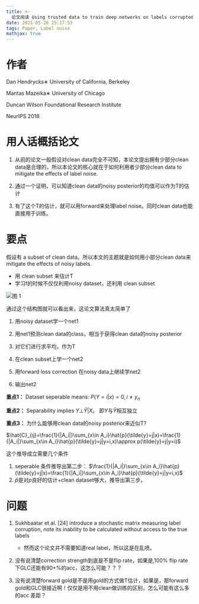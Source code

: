 ```yaml
---
title: >-
  论文阅读 Using trusted data to train deep networks on labels corrupted by severe noise
date: 2021-05-26 15:17:53
tags: Paper, Label noise
mathjax: true
---
```

# 作者
Dan Hendrycks∗
University of California, Berkeley

Mantas Mazeika∗
University of Chicago

Duncan Wilson
Foundational Research Institute

NeurIPS 2018

# 用人话概括论文
1. 从前的论文一般假设对clean data完全不可知，本论文提出拥有少部分clean data是合理的，所以本论文的核心就在于如何利用者少部分clean data to mitigate the effects of label noise.

2. 通过一个证明，可以知道clean data的noisy posterior的均值可以作为T的估计

3. 有了这个T的估计，就可以用forward来处理label noise。同时clean data也能直接用于训练。

# 要点

假设有 a subset of clean data。所以本文的主题就是如何用小部分clean data来mitigate the effects of noisy labels.
  - 用 clean subset 来估计T
  - 学习f的时候不仅仅利用noisy dataset，还利用 clean subset


![图 1](https://i.loli.net/2021/05/27/faXGKQ6MqLxsl1z.png)  


通过这个结构图就可以看出来，这论文算法真太简单了

1. 用noisy dataset学一个net1

2. 用net1预测clean data的class，相当于获得clean data的noisy posterior

3. 对它们进行求平均，作为T

4. 在clean subset上学一个net2

5. 用forward loss correction 在noisy data上继续学net2

6. 输出net2

**重点1：**
Dataset seperable means: $P(Y=i|x)=0, i\neq y_n$

**重点2：**
Separability implies $Y\bot \tilde{Y}|X$。 即$Y$与$\tilde{Y}$相互独立 

**重点3：**
为什么能够用clean data的noisy posterior来近似T?

$\hat{C}_{ij}=\frac{1}{|A_i|}\sum_{x\in A_i}\hat{p}(\tilde{y}=j|x)=\frac{1}{|A_i|}\sum_{x\in A_i}\hat{p}(\tilde{y}=j|y=i,x)\approx p(\tilde{y}=j|y=i)$

这个推导成立需要几个条件
1. seperable 条件推导出第二步： $\frac{1}{|A_i|}\sum_{x\in A_i}\hat{p}(\tilde{y}=j|x)=\frac{1}{|A_i|}\sum_{x\in A_i}\hat{p}(\tilde{y}=j|y=i,x)$
2. $\hat{p}$是对$p$良好的估计+clean dataset够大，推导出第三步。

# 问题
1. Sukhbaatar et al. [24] introduce a stochastic matrix measuring label corruption, note its inability to be calculated without access to the true labels
   - 然而这个论文并不需要知道real label，所以这是在乱喷。

2. 没有说清楚correction strength到底是不是flip rate，如果是,100% flip rate下GLC还能有90+%的acc，这怎么可能？？？

3. 没有说清楚forward gold是不是用gold的方式做T估计，如果是，那forward gold和GLC很接近啊！仅仅是用不用clean做训练的区别，怎么可能有这么多的acc 差距？

